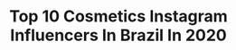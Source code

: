 ---
title: Top 10 Cosmetics Instagram Influencers In Brazil In 2020
description: >-
  Find top cosmetics Instagram influencers in Brazil in 2020. Most popular hashtags: #cosmetics #makeupchallenge #makeuptutorial #blogueira.
platform: Instagram
profiles:
  - username: "noemi_salazar13"
    fullname: >-
      Noemi Salazar
    location: "Brazil"
    followers: 720201
    engagement: 326
    commentsToLikes: 0.172490
    id: ck5q9nborbzle0i111qcvhstw
    verified: true
    hashtags: "#belleza, #girlspower, #fotosencasa, #pijama"
  - username: "beatriiz_alcantaraa"
    fullname: >-
      Beaтrιz Alcanтara ❥
    location: "Brazil"
    followers: 23199
    engagement: 184
    commentsToLikes: 0.054420
    id: ck8t485h05tq80j78vkmua7tp
    verified: false
    hashtags: "#brauliobessa, #lookquarentenadodia, #emcasa, #tbt"
  - username: "amandacrystinaoficial"
    fullname: >-
      Amanda Crystina  👑
    location: "Brazil"
    followers: 9531
    engagement: 908
    commentsToLikes: 0.036193
    id: ckaozd50ylca60i78lhr94n1c
    verified: false
    hashtags: "#mensagemdodia, #flowers, #queen, #mexico"
  - username: "inesmocho.makeup"
    fullname: >-
      Inês Mocho
    location: "Brazil"
    followers: 255014
    engagement: 450
    commentsToLikes: 0.026813
    id: ck55jyj5ky2cy0i116rf0t8wc
    verified: true
    hashtags: "#pub, #quemnunca, #modaeci, #coronavirus"
  - username: "cosmeasia"
    fullname: >-
      Pedro
    location: "Brazil"
    followers: 84409
    engagement: 87
    commentsToLikes: 0.033439
    id: ck135vsno3h8t0i19ejoraktb
    verified: false
    hashtags: "#prote, #alfahidroxi, #makeup, #cleansingbalm"
  - username: "63laserandskinclinic"
    fullname: >-
      63 Laser & Skin Clinic™️
    location: "Brazil"
    followers: 53477
    engagement: 97
    commentsToLikes: 0.022876
    id: ck8sxdflfgzlr0j7861w5yl9s
    verified: false
    hashtags: "#abdominal, #bodysculpt, #lift, #augmentation"
  - username: "ana_lidya"
    fullname: >-
      Ana Lídia
    location: "Brazil"
    followers: 3395
    engagement: 4439
    commentsToLikes: 1.242019
    id: ckap1g6x0ugjf0i785oq4xeza
    verified: false
    hashtags: "#joyalyfashion, #princesasifb, #lookevangelico, #blogueiragospel"
  - username: "yasminlsilva"
    fullname: >-
      YASMIN SILVA
    location: "Brazil"
    followers: 55529
    engagement: 701
    commentsToLikes: 0.254202
    id: ck6u8dc5sqwsj0j714efl18hg
    verified: false
    hashtags: "#ficaadica, #tumblrgirl, #thelmacampe, #lovecosmetics"
  - username: "adhil.ea"
    fullname: >-
      🍭 🇦​ 🇩​ 🇭​ 🇮​ 🇱​ 🍭
    location: "Brazil"
    followers: 3597
    engagement: 2548
    commentsToLikes: 0.174258
    id: ckap609yedwug0i78ygqtsq58
    verified: false
    hashtags: "#nikhilnopz, #enthekeralam, #keralaquotes, #moodygram"
  - username: "tuaneosaida"
    fullname: >-
      Tuane Osaida Martins
    location: "Brazil"
    followers: 5276
    engagement: 1692
    commentsToLikes: 0.202973
    id: ck8t6574nc94q0j78123o3n1w
    verified: false
    hashtags: "#dragrace, #blackandwhite, #cosmetics, #makeupbyme"
---